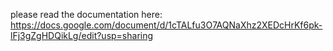 please read the documentation here:
https://docs.google.com/document/d/1cTALfu3O7AQNaXhz2XEDcHrKf6pk-lFj3gZgHDQikLg/edit?usp=sharing